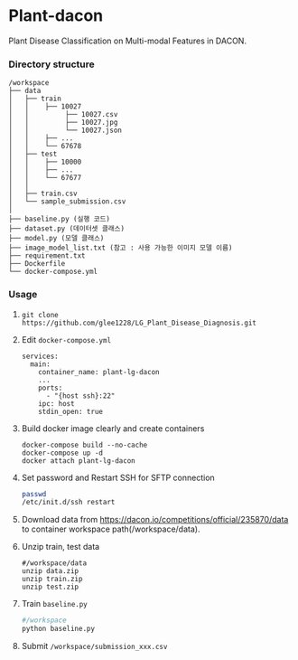 # Plant-dacon
Plant Disease Classification on Multi-modal Features in DACON.


### Directory structure
```
/workspace
├── data
│   ├── train
│   │    ├── 10027
│   │         ├── 10027.csv
│   │         ├── 10027.jpg
│   │         └── 10027.json
│   │    ├── ...
│   │    └── 67678
│   ├── test
│   │    ├── 10000
│   │    ├── ...
│   │    └── 67677
│   │    
│   ├── train.csv
│   └── sample_submission.csv
│
├── baseline.py (실행 코드)
├── dataset.py (데이터셋 클래스)
├── model.py (모델 클래스)
├── image_model_list.txt (참고 : 사용 가능한 이미지 모델 이름)
├── requirement.txt
├── Dockerfile   
└── docker-compose.yml
```

### Usage
1. `git clone https://github.com/glee1228/LG_Plant_Disease_Diagnosis.git`

2. Edit `docker-compose.yml`
    ```
    services:
      main:
        container_name: plant-lg-dacon
        ...
        ports:
          - "{host ssh}:22"
        ipc: host
        stdin_open: true
    ```

3. Build docker image clearly and create containers
    ```
    docker-compose build --no-cache
    docker-compose up -d
    docker attach plant-lg-dacon
    ```

    
4. Set password and Restart SSH for SFTP connection
    ```bash
    passwd
    /etc/init.d/ssh restart
    ```
    
5. Download data from https://dacon.io/competitions/official/235870/data to container workspace path(/workspace/data).

6. Unzip train, test data
    ```
    #/workspace/data
    unzip data.zip
    unzip train.zip
    unzip test.zip
    ```
7. Train  `baseline.py`
    ```bash
    #/workspace
    python baseline.py
    ```

8. Submit 
`/workspace/submission_xxx.csv`
